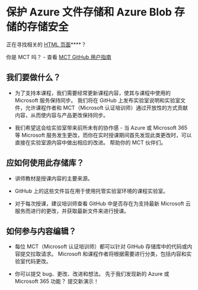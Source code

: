 # 保护 Azure 文件存储和 Azure Blob 存储的存储安全

正在寻找相关的 [HTML 页面](https://microsoftlearning.github.io/Secure-storage-for-Azure-Files-and-Azure-Blob-Storage/)****？

你是 MCT 吗？ - 查看 [MCT GitHub 用户指南](https://microsoftlearning.github.io/MCT-User-Guide/)

## 我们要做什么？

- 为了支持本课程，我们需要经常更新课程内容，使其与课程中使用的 Microsoft 服务保持同步。 我们将在 GitHub 上发布实验室说明和实验室文件，允许课程作者和 MCT（Microsoft 认证培训师）通过开放性的方式贡献内容，从而使内容与产品更改保持同步。

- 我们希望这会给实验室带来前所未有的协作感 - 当 Azure 或 Microsoft 365 等 Microsoft 服务发生更改，而你在实时授课期间首先发现此类更改时，可以直接在实验室源内容中做出相应的改进。 帮助你的 MCT 伙伴们。

## 应如何使用此存储库？

- 讲师教材是授课内容的主要来源。

- GitHub 上的这些文件旨在用于使用托管实验室环境的课程实验室。

- 对于每次授课，建议培训师查看 GitHub 中是否存在为支持最新 Microsoft 云服务而进行的更改，并获取最新文件来进行授课。

## 如何参与内容编辑？

- 每位 MCT（Microsoft 认证培训师）都可以针对 GitHub 存储库中的代码或内容提交拉取请求。 Microsoft 和课程作者将根据需要进行分类，包括内容和实验室代码更改。

- 你可以提交 bug、更改、改进和想法。 先于我们发现新的 Azure 或 Microsoft 365 功能？ 提交新演示！
